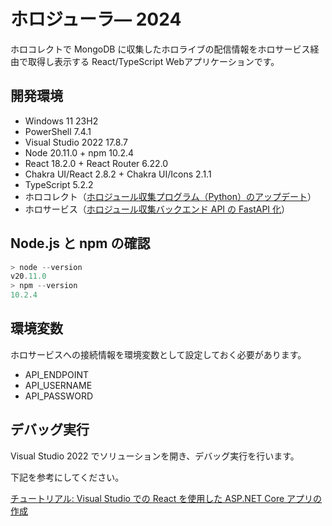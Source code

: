 # ホロジューラ― 2024

ホロコレクトで MongoDB に収集したホロライブの配信情報をホロサービス経由で取得し表示する React/TypeScript Webアプリケーションです。

## 開発環境

* Windows 11 23H2
* PowerShell 7.4.1
* Visual Studio 2022 17.8.7
* Node 20.11.0 + npm 10.2.4
* React 18.2.0 + React Router 6.22.0
* Chakra UI/React 2.8.2 + Chakra UI/Icons 2.1.1
* TypeScript 5.2.2
* ホロコレクト（[ホロジュール収集プログラム（Python）のアップデート](https://qiita.com/kerobot/items/c1944dc29d6de542ad86)）
* ホロサービス（[ホロジュール収集バックエンド API の FastAPI 化](https://qiita.com/kerobot/items/28b109c8c5736a692b95)）

## Node.js と npm の確認

```powershell
> node --version
v20.11.0
> npm --version
10.2.4
```

## 環境変数

ホロサービスへの接続情報を環境変数として設定しておく必要があります。

* API_ENDPOINT
* API_USERNAME
* API_PASSWORD

## デバッグ実行

Visual Studio 2022 でソリューションを開き、デバッグ実行を行います。

下記を参考にしてください。

[チュートリアル: Visual Studio での React を使用した ASP.NET Core アプリの作成](https://learn.microsoft.com/ja-jp/visualstudio/javascript/tutorial-asp-net-core-with-react?view=vs-2022)
